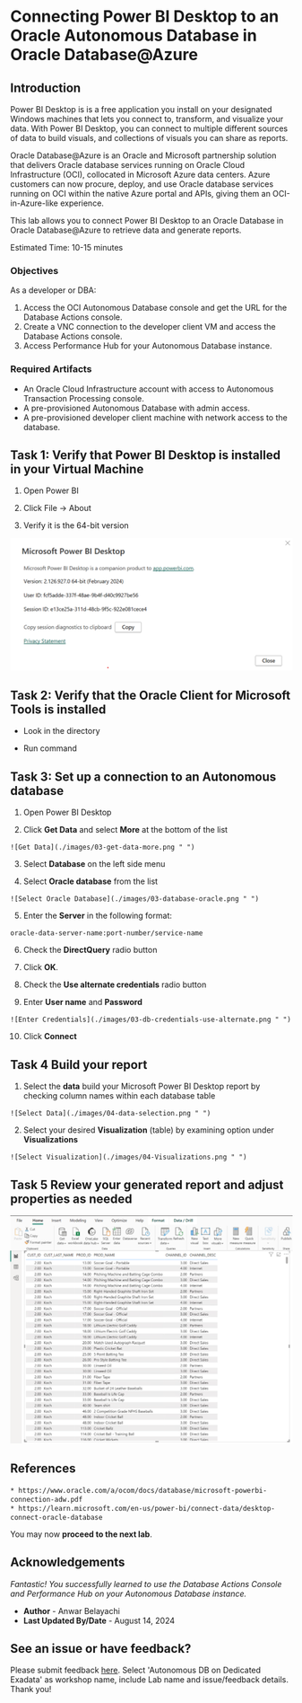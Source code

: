 # Connecting Power BI Desktop to an Oracle Autonomous Database in Oracle Database@Azure 

## Introduction
Power BI Desktop is is a free application you install on your designated Windows machines that lets you connect to, transform, and visualize your data. With Power BI Desktop, you can connect to multiple different sources of data to build visuals, and collections of visuals you can share as reports.

Oracle Database@Azure is an Oracle and Microsoft partnership solution that delivers Oracle database services running on Oracle Cloud Infrastructure (OCI), collocated in Microsoft Azure data centers. Azure customers can now procure, deploy, and use Oracle database services running on OCI within the native Azure portal and APIs, giving them an OCI-in-Azure-like experience. 

This lab allows you to connect Power BI Desktop to an Oracle Database in Oracle Database@Azure to retrieve data and generate reports.

Estimated Time: 10-15 minutes

### Objectives

As a developer or DBA:

1. Access the OCI Autonomous Database console and get the URL for the Database Actions console.
2. Create a VNC connection to the developer client VM and access the Database Actions console.
3. Access Performance Hub for your Autonomous Database instance.

### Required Artifacts
- An Oracle Cloud Infrastructure account with access to Autonomous Transaction Processing console.
- A pre-provisioned Autonomous Database with admin access.
- A pre-provisioned developer client machine with network access to the database.

## Task 1: Verify that Power BI Desktop is installed in your Virtual Machine

1. Open Power BI

2. Click File -> About

3. Verify it is the 64-bit version

  ![About Power BI Desktop](./images/01-PowerBI-version.png " ")


## Task 2: Verify that the Oracle Client for Microsoft Tools is installed

- Look in the directory

- Run command 


## Task 3: Set up a connection to an Autonomous database

  1. Open Power BI Desktop

  2. Click **Get Data** and select **More** at the bottom of the list

    ![Get Data](./images/03-get-data-more.png " ")

  3. Select **Database** on the left side menu

  4. Select **Oracle database** from the list

    ![Select Oracle Database](./images/03-database-oracle.png " ")

  5. Enter the **Server** in the following format:

    oracle-data-server-name:port-number/service-name

  6. Check the **DirectQuery** radio button
    
  7. Click **OK**.

  8. Check the **Use alternate credentials** radio button

  9. Enter **User name** and **Password**

    ![Enter Credentials](./images/03-db-credentials-use-alternate.png " ")

  10. Click **Connect**


## Task 4 Build your report

  1. Select the **data** build your Microsoft Power BI Desktop report by checking column names within each database table

    ![Select Data](./images/04-data-selection.png " ")

  2. Select your desired **Visualization** (table) by examining option under **Visualizations** 

    ![Select Visualization](./images/04-Visualizations.png " ")

## Task 5 Review your generated report and adjust properties as needed

  ![Report Genererated](./images/05-report-generated.png " ")


## References

    * https://www.oracle.com/a/ocom/docs/database/microsoft-powerbi-connection-adw.pdf
    * https://learn.microsoft.com/en-us/power-bi/connect-data/desktop-connect-oracle-database

You may now **proceed to the next lab**.

## Acknowledgements

*Fantastic! You successfully learned to use the Database Actions Console and Performance Hub on your Autonomous Database instance.*

- **Author** - Anwar Belayachi
- **Last Updated By/Date** - August 14, 2024


## See an issue or have feedback?  
Please submit feedback [here](https://apexapps.oracle.com/pls/apex/f?p=133:1:::::P1_FEEDBACK:1).   Select 'Autonomous DB on Dedicated Exadata' as workshop name, include Lab name and issue/feedback details. Thank you!
